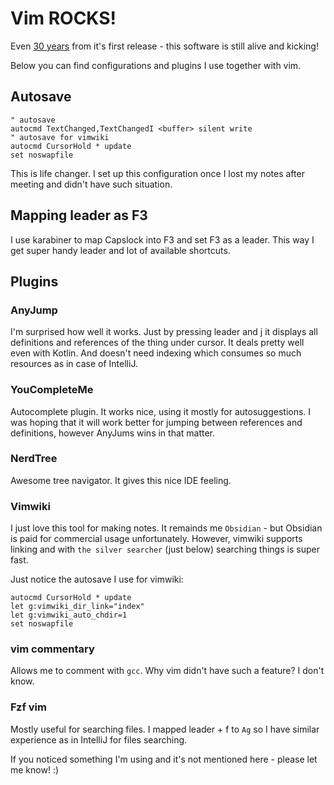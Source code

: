 # Vim ROCKS!

Even [30 years](https://en.wikipedia.org/wiki/Vim_(text_editor)#:~:text=Basing%20his%20work%20on%20Stevie,Vi%20IMproved%22%20late%20in%201993.) from it's first release - this software is still alive and kicking!

Below you can find configurations and plugins I use together with vim.

## Autosave
```
" autosave
autocmd TextChanged,TextChangedI <buffer> silent write
" autosave for vimwiki
autocmd CursorHold * update
set noswapfile
```

This is life changer. I set up this configuration once I lost my notes after meeting and didn't have such situation.

## Mapping leader as F3
I use karabiner to map Capslock into F3 and set F3 as a leader. This way I get super handy leader and lot of available shortcuts.

## Plugins

### AnyJump
I'm surprised how well it works. Just by pressing leader and j it displays all definitions and references of the thing under cursor. It deals pretty well even with Kotlin. And doesn't need indexing which consumes so much resources as in case of IntelliJ.

### YouCompleteMe
Autocomplete plugin. It works nice, using it mostly for autosuggestions. I was hoping that it will work better for jumping between references and definitions, however AnyJums wins in that matter.


### NerdTree
Awesome tree navigator. It gives this nice IDE feeling.

### Vimwiki
I just love this tool for making notes. It remainds me `Obsidian` - but Obsidian is paid for commercial usage unfortunately. However, vimwiki supports linking and with `the silver searcher` (just below) searching things is super fast.

Just notice the autosave I use for vimwiki:
```
autocmd CursorHold * update
let g:vimwiki_dir_link="index"
let g:vimwiki_auto_chdir=1
set noswapfile
```

### vim commentary
Allows me to comment with `gcc`. Why vim didn't have such a feature? I don't know.

### Fzf vim
Mostly useful for searching files. I mapped leader + f to `Ag` so I have similar experience as in IntelliJ for files searching.


If you noticed something I'm using and it's not mentioned here - please let me know! :)
